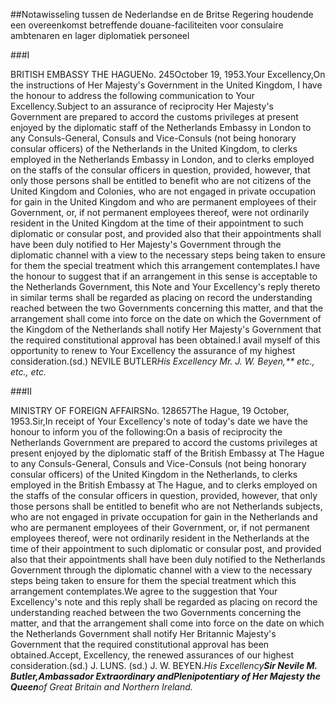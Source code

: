 <meta http-equiv='Content-Type' content='text/html; charset=utf-8' />

##Notawisseling tussen de Nederlandse en de Britse Regering houdende een overeenkomst betreffende douane-faciliteiten voor consulaire ambtenaren en lager diplomatiek personeel

###I 

BRITISH EMBASSY THE HAGUENo. 245October 19, 1953.Your Excellency,On the instructions of Her Majesty's Government in the United Kingdom, I have the honour to address the following communication to Your Excellency.Subject to an assurance of reciprocity Her Majesty's Government are prepared to accord the customs privileges at present enjoyed by the diplomatic staff of the Netherlands Embassy in London to any Consuls-General, Consuls and Vice-Consuls (not being honorary consular officers) of the Netherlands in the United Kingdom, to clerks employed in the Netherlands Embassy in London, and to clerks employed on the staffs of the consular officers in question, provided, however, that only those persons shall be entitled to benefit who are not citizens of the United Kingdom and Colonies, who are not engaged in private occupation for gain in the United Kingdom and who are permanent employees of their Government, or, if not permanent employees thereof, were not ordinarily resident in the United Kingdom at the time of their appointment to such diplomatic or consular post, and provided also that their appointments shall have been duly notified to Her Majesty's Government through the diplomatic channel with a view to the necessary steps being taken to ensure for them the special treatment which this arrangement contemplates.I have the honour to suggest that if an arrangement in this sense is acceptable to the Netherlands Government, this Note and Your Excellency's reply thereto in similar terms shall be regarded as placing on record the understanding reached between the two Governments concerning this matter, and that the arrangement shall come into force on the date on which the Government of the Kingdom of the Netherlands shall notify Her Majesty's Government that the required constitutional approval has been obtained.I avail myself of this opportunity to renew to Your Excellency the assurance of my highest consideration.(sd.) NEVILE BUTLER*His Excellency Mr. J. W. Beyen,** etc., etc., etc.* 

###II 

MINISTRY OF FOREIGN AFFAIRSNo. 128657The Hague, 19 October, 1953.Sir,In receipt of Your Excellency's note of today's date we have the honour to inform you of the following:On a basis of reciprocity the Netherlands Government are prepared to accord the customs privileges at present enjoyed by the diplomatic staff of the British Embassy at The Hague to any Consuls-General, Consuls and Vice-Consuls (not being honorary consular officers) of the United Kingdom in the Netherlands, to clerks employed in the British Embassy at The Hague, and to clerks employed on the staffs of the consular officers in question, provided, however, that only those persons shall be entitled to benefit who are not Netherlands subjects, who are not engaged in private occupation for gain in the Netherlands and who are permanent employees of their Government, or, if not permanent employees thereof, were not ordinarily resident in the Netherlands at the time of their appointment to such diplomatic or consular post, and provided also that their appointments shall have been duly notified to the Netherlands Government through the diplomatic channel with a view to the necessary steps being taken to ensure for them the special treatment which this arrangement contemplates.We agree to the suggestion that Your Excellency's note and this reply shall be regarded as placing on record the understanding reached between the two Governments concerning the matter, and that the arrangement shall come into force on the date on which the Netherlands Government shall notify Her Britannic Majesty's Government that the required constitutional approval has been obtained.Accept, Excellency, the renewed assurances of our highest consideration.(sd.) J. LUNS. (sd.) J. W. BEYEN.*His Excellency**Sir Nevile M. Butler,**Ambassador Extraordinary and**Plenipotentiary of Her Majesty the Queen**of Great Britain and Northern Ireland.*
